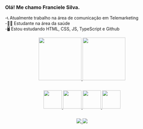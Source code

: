 ### Olá! Me chamo Franciele Silva.

-📞 Atualmente trabalho na área de comunicação em Telemarketing <br>
-👩‍⚕️ Estudante na área da saúde <br>
-🖥️ Estou estudando HTML, CSS, JS, TypeScript e Github<br>

<div align= "center">
  <a href="https://github.com/franciele-silva">
  <img height="140em" src="https://github-readme-stats.vercel.app/api?username=franciele-silva&show_icons=true&theme=dracula&include_all_commits=true&count_private=true"/>
  <img height="140em" src="https://github-readme-stats.vercel.app/api/top-langs/?username=franciele-silva&layout=compact&langs_count=7&theme=dracula"/>
</div>  
 
 ##
<div align="center">
  <img height="60em" src="https://cdn.jsdelivr.net/gh/devicons/devicon/icons/html5/html5-original-wordmark.svg" />
  <img height="60em" src="https://cdn.jsdelivr.net/gh/devicons/devicon/icons/css3/css3-original-wordmark.svg" />
  <img height="60em" src="https://cdn.jsdelivr.net/gh/devicons/devicon/icons/javascript/javascript-original.svg" />
  <img height="60em" src="https://cdn.jsdelivr.net/gh/devicons/devicon/icons/typescript/typescript-original.svg" />
</div>
 
##
<div align="center">
   <a target="_blank" href= "https://www.linkedin.com/in/franciele-silva-32a71a14a/">
       <img src="https://img.shields.io/badge/LinkedIn-0077B5?style=for-the-badge&logo=linkedin&logoColor=white"/>
    </a>
    <a target="_blank" href= "https://www.instagram.com/franciiele.silva/">
        <img src="https://img.shields.io/badge/Instagram-E4405F?style=for-the-badge&logo=instagram&logoColor=white"/> 
    </a>
</div>
